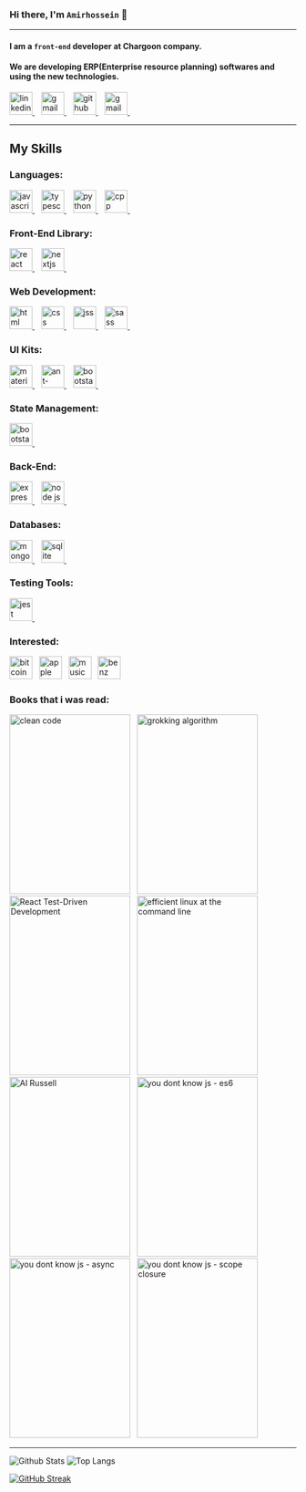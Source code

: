### Hi there, I'm `Amirhossein` 👋

---

#### I am a `front-end` developer at Chargoon company.

#### We are developing ERP(Enterprise resource planning) softwares and using the new technologies.

<!--
**Amirhossein-Moghadam/Amirhossein-Moghadam** is a ✨ _special_ ✨ repository because its `README.md` (this file) appears on your GitHub profile.

Here are some ideas to get you started:

- 🔭 I’m currently working on ...
- 🌱 I’m currently learning ...
- 👯 I’m looking to collaborate on ...
- 🤔 I’m looking for help with ...
- 💬 Ask me about ...
- 📫 How to reach me: ...
- 😄 Pronouns: ...
- ⚡ Fun fact: ...
-->

<a href="https://www.linkedin.com/in/amirhossein-moghadam-5b72811a9/" target="_blank">
        <img
      src="https://www.vectorlogo.zone/logos/linkedin/linkedin-icon.svg"
      alt="linkedin"
      width="40"
      height="40"
/>
</a>&nbsp;&nbsp;
<a href="mailto:Amirhossein.Moghadam1379@gmail.com" target="_blank">
 <img
      src="https://www.vectorlogo.zone/logos/gmail/gmail-tile.svg"
      alt="gmail"
      width="40"
      height="40"
/>
</a>&nbsp;&nbsp;
<a href="https://github.com/Amirhossein-Moghadam" target="_blank">
 <img
      src="https://www.vectorlogo.zone/logos/github/github-tile.svg"
      alt="github"
      width="40"
      height="40"
/>
</a>&nbsp;&nbsp;
<a href="https://medium.com/@amirhossein.moghadam1379" target="_blank">
    <img
      src="https://www.vectorlogo.zone/logos/medium/medium-tile.svg"
      alt="gmail"
      width="40"
      height="40"
/>
</a>&nbsp;&nbsp;

---

## My Skills

<!-- ********************************************* -->
<h3 align="left">Languages:</h3>
<p>
<a href="https://www.javascript.com" target="_blank">
  <img
        src="https://www.svgrepo.com/show/349419/javascript.svg"
        alt="javascript"
        width="40"
        height="40"
  />
</a>&nbsp;&nbsp;
<a href="https://www.typescriptlang.org" target="_blank">
  <img
        src="https://www.svgrepo.com/show/349540/typescript.svg"
        alt="typescript"
        width="40"
        height="40"
  />
</a>&nbsp;&nbsp;
<a href="https://python.org" target="_blank">
  <img
        src="https://www.svgrepo.com/show/354238/python.svg"
        alt="python"
        width="40"
        height="40"
  />
</a>&nbsp;&nbsp;
<a href="http://cpp.sh/" target="_blank">
  <img
        src="https://www.svgrepo.com/show/353614/c-plusplus.svg"
        alt="cpp"
        width="40"
        height="40"
  />
</a>&nbsp;&nbsp;
</p>

<!-- ********************************************* -->
<h3 align="left">Front-End Library:</h3>
<p>
<a href="https://react.org" target="_blank">
  <img
        src="https://www.svgrepo.com/show/354259/react.svg"
        alt="react"
        width="40"
        height="40"
  />
</a>&nbsp;&nbsp;
<a href="https://nextjs.org" target="_blank">
  <img
        src="https://www.svgrepo.com/show/342062/next-js.svg"
        alt="nextjs"
        width="40"
        height="40"
  />
</a>&nbsp;&nbsp;
</p>

<!-- ********************************************* -->
<h3 align="left">Web Development:</h3>
<p>
<a href="https://html.com/" target="_blank">
  <img
        src="https://www.svgrepo.com/show/353884/html-5.svg"
        alt="html"
        width="40"
        height="40"
  />
</a>&nbsp;&nbsp;
<a href="https://en.wikipedia.org/wiki/CSS" target="_blank">
  <img
        src="https://www.svgrepo.com/show/303481/css-3-logo.svg"
        alt="css"
        width="40"
        height="40"
  />
</a>&nbsp;&nbsp;
<a href="https://cssinjs.org/" target="_blank">
  <img
        src="https://www.svgrepo.com/show/353946/jss.svg"
        alt="jss"
        width="40"
        height="40"
  />
</a>&nbsp;&nbsp;
<a href="https://sass-lang.com/" target="_blank">
  <img
        src="https://www.svgrepo.com/show/374061/sass.svg"
        alt="sass"
        width="40"
        height="40"
  />
</a>&nbsp;&nbsp;
</p>

<!-- ********************************************* -->
<h3 align="left">UI Kits:</h3>
<p>
<a href="http://mui.com/" target="_blank">
  <img
        src="https://www.svgrepo.com/show/354048/material-ui.svg"
        alt="material-ui"
        width="40"
        height="40"
  />
</a>&nbsp;&nbsp;
<a href="https://ant.design/" target="_blank">
  <img
        src="https://www.svgrepo.com/show/353401/ant-design.svg"
        alt="ant-design"
        width="40"
        height="40"
  />
</a>&nbsp;&nbsp;
<a href="https://getbootstrap.com/" target="_blank">
  <img
        src="https://www.svgrepo.com/show/353498/bootstrap.svg"
        alt="bootstarp"
        width="40"
        height="40"
  />
</a>&nbsp;&nbsp;
</p>

<!-- ********************************************* -->
<h3 align="left">State Management:</h3>
<p>
<a href="https://redux.js.org/" target="_blank">
  <img
        src="https://www.svgrepo.com/show/303557/redux-logo.svg"
        alt="bootstarp"
        width="40"
        height="40"
  />
</a>&nbsp;&nbsp;
</p>

<!-- ********************************************* -->
<h3 align="left">Back-End:</h3>
<p>
<a href="https://expressjs.com/" target="_blank">
  <img
        src="https://www.svgrepo.com/show/330398/express.svg"
        alt="express"
        width="40"
        height="40"
  />
</a>&nbsp;&nbsp;
<a href="https://nodejs.org/" target="_blank">
  <img
        src="https://www.svgrepo.com/show/354119/nodejs-icon.svg"
        alt="node js"
        width="40"
        height="40"
  />
</a>&nbsp;&nbsp;
</p>

<!-- ********************************************* -->
<h3 align="left">Databases:</h3>
<p>
<a href="https://www.mongodb.com/" target="_blank">
  <img
        src="https://www.svgrepo.com/show/331488/mongodb.svg"
        alt="mongodb"
        height="40"
        width="40"
  />
</a>&nbsp;&nbsp;
<a href="https://www.sqlite.org/" target="_blank">
  <img
        src="https://www.svgrepo.com/show/374094/sqlite.svg"
        alt="sqlite"
        height="40"
        width="40"
  />
</a>&nbsp;&nbsp;
</p>

<!-- ********************************************* -->
<h3 align="left">Testing Tools:</h3>
<p>
<a href="https://jestjs.io/" target="_blank">
  <img
        src="https://www.svgrepo.com/show/353930/jest.svg"
        alt="jest"
        width="40"
        height="40"
  />
</a>&nbsp;&nbsp;
</p>

<!-- ********************************************* -->
<!-- <h3 align="left">Other Tools:</h3> -->

<!-- ********************************************* -->
<h3 align="left">Interested:</h3>
<p align="left">
<img
        src="https://www.svgrepo.com/show/349310/bitcoin.svg"
        alt="bitcoin"
        width="40"
        height="40"
/>&nbsp;&nbsp;
<img
        src="https://www.svgrepo.com/show/349300/apple.svg"
        alt="apple"
        width="40"
        height="40"
/>&nbsp;&nbsp;
<img
        src="https://www.svgrepo.com/show/349299/apple-music.svg"
        alt="music"
        width="40"
        height="40"
/>&nbsp;&nbsp;
<img
        src="https://www.svgrepo.com/show/303249/mercedes-benz-9-logo.svg"
        alt="benz"
        width="40"
        height="40"
/>&nbsp;&nbsp;
</p>

<!-- ********************************************* -->
<h3 align="left">Books that i was read:</h3>
<p>
<img 
      src="https://images-na.ssl-images-amazon.com/images/I/41xShlnTZTL._SX376_BO1,204,203,200_.jpg"
      alt="clean code"
      width="212"
      height="315"
/>&nbsp;&nbsp;
<img 
      src="https://images.manning.com/book/3/0b325da-eb26-4e50-8a2a-46042c647083/Bhargava-Algorithms_hires.png"
      alt="grokking algorithm"
      width="212"
      height="315"
/>&nbsp;&nbsp;
<img 
      src="https://dl.ebooksworld.ir/images/Mastering.React.Test-Driven.Development-Daniel.Irvine-Packt-9781789133417-EBooksWorld.ir.jpg"
      alt="React Test-Driven Development"
      width="212"
      height="315"
/>&nbsp;&nbsp;
<img 
      src="https://images-na.ssl-images-amazon.com/images/I/41S-0bkjBpL._SX379_BO1,204,203,200_.jpg"
      alt="efficient linux at the command line"
      width="212"
      height="315"
/>&nbsp;&nbsp;
<img 
      src="https://images-na.ssl-images-amazon.com/images/I/517eliFnOHL.jpg"
      alt="AI Russell"
      width="212"
      height="315"
/>&nbsp;&nbsp;
<img 
      src="https://images-na.ssl-images-amazon.com/images/I/410+tmN-P+L._SX331_BO1,204,203,200_.jpg"
      alt="you dont know js - es6"
      width="212"
      height="315"
/>&nbsp;&nbsp;
<img 
      src="https://images-na.ssl-images-amazon.com/images/I/51Kb27EcNPL.jpg"
      alt="you dont know js - async"
      width="212"
      height="315"
/>&nbsp;&nbsp;
<img 
      src="https://images-na.ssl-images-amazon.com/images/I/71DjgMQb3bL.jpg"
      alt="you dont know js - scope closure"
      width="212"
      height="315"
/>&nbsp;&nbsp;
</p>

---

![Github Stats](https://github-readme-stats.vercel.app/api?username=Amirhossein-Moghadam&count_private=true&show_icons=true&include_all_commits=true)
![Top Langs](https://github-readme-stats.vercel.app/api/top-langs/?username=Amirhossein-Moghadam&hide=TeX&layout=compact)

[![GitHub Streak](http://github-readme-streak-stats.herokuapp.com?user=amirhossein-moghadam&theme=highcontrast&hide_border=true&date_format=M%20j%5B%2C%20Y%5D)](https://git.io/streak-stats)
